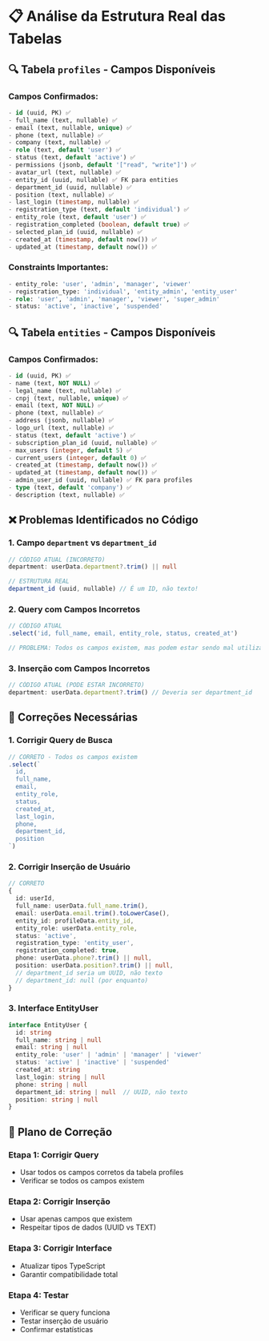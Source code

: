 # 📋 Análise da Estrutura Real das Tabelas

## 🔍 Tabela `profiles` - Campos Disponíveis

### **Campos Confirmados:**
```sql
- id (uuid, PK) ✅
- full_name (text, nullable) ✅
- email (text, nullable, unique) ✅
- phone (text, nullable) ✅
- company (text, nullable) ✅
- role (text, default 'user') ✅
- status (text, default 'active') ✅
- permissions (jsonb, default '["read", "write"]') ✅
- avatar_url (text, nullable) ✅
- entity_id (uuid, nullable) ✅ FK para entities
- department_id (uuid, nullable) ✅
- position (text, nullable) ✅
- last_login (timestamp, nullable) ✅
- registration_type (text, default 'individual') ✅
- entity_role (text, default 'user') ✅
- registration_completed (boolean, default true) ✅
- selected_plan_id (uuid, nullable) ✅
- created_at (timestamp, default now()) ✅
- updated_at (timestamp, default now()) ✅
```

### **Constraints Importantes:**
```sql
- entity_role: 'user', 'admin', 'manager', 'viewer'
- registration_type: 'individual', 'entity_admin', 'entity_user'
- role: 'user', 'admin', 'manager', 'viewer', 'super_admin'
- status: 'active', 'inactive', 'suspended'
```

## 🔍 Tabela `entities` - Campos Disponíveis

### **Campos Confirmados:**
```sql
- id (uuid, PK) ✅
- name (text, NOT NULL) ✅
- legal_name (text, nullable) ✅
- cnpj (text, nullable, unique) ✅
- email (text, NOT NULL) ✅
- phone (text, nullable) ✅
- address (jsonb, nullable) ✅
- logo_url (text, nullable) ✅
- status (text, default 'active') ✅
- subscription_plan_id (uuid, nullable) ✅
- max_users (integer, default 5) ✅
- current_users (integer, default 0) ✅
- created_at (timestamp, default now()) ✅
- updated_at (timestamp, default now()) ✅
- admin_user_id (uuid, nullable) ✅ FK para profiles
- type (text, default 'company') ✅
- description (text, nullable) ✅
```

## ❌ Problemas Identificados no Código

### **1. Campo `department` vs `department_id`**
```typescript
// CÓDIGO ATUAL (INCORRETO)
department: userData.department?.trim() || null

// ESTRUTURA REAL
department_id (uuid, nullable) // É um ID, não texto!
```

### **2. Query com Campos Incorretos**
```typescript
// CÓDIGO ATUAL
.select('id, full_name, email, entity_role, status, created_at')

// PROBLEMA: Todos os campos existem, mas podem estar sendo mal utilizados
```

### **3. Inserção com Campos Incorretos**
```typescript
// CÓDIGO ATUAL (PODE ESTAR INCORRETO)
department: userData.department?.trim() // Deveria ser department_id
```

## 🔧 Correções Necessárias

### **1. Corrigir Query de Busca**
```typescript
// CORRETO - Todos os campos existem
.select(`
  id, 
  full_name, 
  email, 
  entity_role, 
  status, 
  created_at,
  last_login,
  phone,
  department_id,
  position
`)
```

### **2. Corrigir Inserção de Usuário**
```typescript
// CORRETO
{
  id: userId,
  full_name: userData.full_name.trim(),
  email: userData.email.trim().toLowerCase(),
  entity_id: profileData.entity_id,
  entity_role: userData.entity_role,
  status: 'active',
  registration_type: 'entity_user',
  registration_completed: true,
  phone: userData.phone?.trim() || null,
  position: userData.position?.trim() || null,
  // department_id seria um UUID, não texto
  // department_id: null (por enquanto)
}
```

### **3. Interface EntityUser**
```typescript
interface EntityUser {
  id: string
  full_name: string | null
  email: string | null
  entity_role: 'user' | 'admin' | 'manager' | 'viewer'
  status: 'active' | 'inactive' | 'suspended'
  created_at: string
  last_login: string | null
  phone: string | null
  department_id: string | null  // UUID, não texto
  position: string | null
}
```

## 🎯 Plano de Correção

### **Etapa 1: Corrigir Query**
- Usar todos os campos corretos da tabela profiles
- Verificar se todos os campos existem

### **Etapa 2: Corrigir Inserção**
- Usar apenas campos que existem
- Respeitar tipos de dados (UUID vs TEXT)

### **Etapa 3: Corrigir Interface**
- Atualizar tipos TypeScript
- Garantir compatibilidade total

### **Etapa 4: Testar**
- Verificar se query funciona
- Testar inserção de usuário
- Confirmar estatísticas